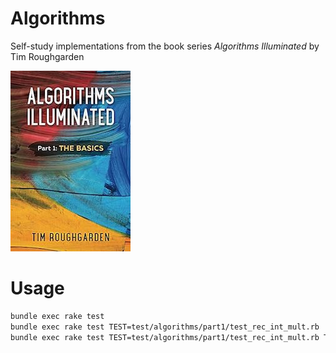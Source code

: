 # Algorithms

Self-study implementations from the book series _Algorithms Illuminated_ by Tim Roughgarden

![book1](./lib/book1.jpg)

# Usage

```bash
bundle exec rake test
bundle exec rake test TEST=test/algorithms/part1/test_rec_int_mult.rb
bundle exec rake test TEST=test/algorithms/part1/test_rec_int_mult.rb TESTOPS="--name=test_rect_int_mult"
```

